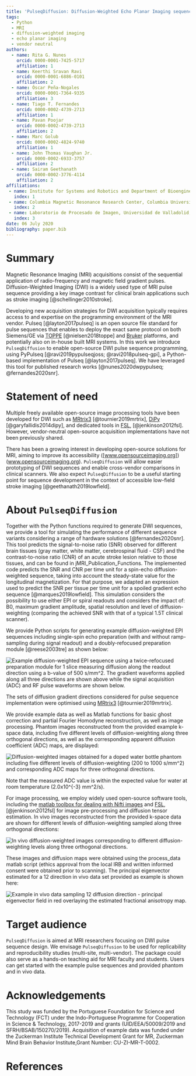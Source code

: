 ```yaml
---
title: 'PulseqDiffusion: Diffusion-Weighted Echo Planar Imaging sequence using the Open Source software PyPulseq'
tags:
  - Python
  - MRI
  - diffusion-weighted imaging
  - echo planar imaging
  - vendor neutral
authors:
  - name: Rita G. Nunes
    orcid: 0000-0001-7425-5717
    affiliation: 1
  - name: Keerthi Sravan Ravi
    orcid: 0000-0001-6886-0101
    affiliation: 2
  - name: Óscar Peña-Nogales
    orcid: 0000-0001-7364-9335
    affiliation: 3
  - name: Tiago T. Fernandes
    orcid: 0000-0002-4739-2713
    affiliation: 1
  - name: Pavan Poojar
    orcid: 0000-0002-4739-2713
    affiliation: 2
  - name: Marc Golub
    orcid: 0000-0002-4824-9740
    affiliation: 1
  - name: John Thomas Vaughan Jr.
    orcid: 0000-0002-6933-3757
    affiliation: 2
  - name: Sairam Geethanath
    orcid: 0000-0002-3776-4114
    affiliation: 2
affiliations:
 - name: Institute for Systems and Robotics and Department of Bioengineering, Instituto Superior Técnico, Universidade de Lisboa, Lisbon, Portugal
   index: 1
 - name: Columbia Magnetic Resonance Research Center, Columbia University in the City of New York, USA
   index: 2
 - name: Laboratorio de Procesado de Imagen, Universidad de Valladolid, Valladolid, Spain
   index: 3
date: 06 July 2020
bibliography: paper.bib
---
```


# Summary
Magnetic Resonance Imaging (MRI) acquisitions consist of the sequential application of radio-frequency and magnetic field gradient pulses. Diffusion-Weighted Imaging (DWI) is a widely used type of MRI pulse sequence providing a key image contrast for clinical brain applications such as stroke imaging [@schellinger2010stroke].

Developing new acquisition strategies for DWI acquisition typically requires access to and expertise on the programming environment of the MRI vendor. Pulseq [@layton2017pulseq] is an open source file standard for pulse sequences that enables to deploy the exact same protocol on both Siemens/GE via [TOPPE](https://toppemri.github.io)
[@nielsen2018toppe] and [Bruker](https://github.com/pulseq/bruker_interpreter) platforms, and potentially also on in-house built MRI systems. In this work we introduce `PulseqDiffusion` to enable open-source DWI pulse sequence programming, using PyPulseq [@ravi2019pypulseqjoss; @ravi2018pulseq-gpi], a Python-based implementation of Pulseq [@layton2017pulseq].
We have leveraged this tool for published research works [@nunes2020dwpypulseq; @fernandes2020snr].

# Statement of need
Multiple freely available open-source image processing tools have been developed for DWI such as [MRtrix3](https://www.mrtrix.org/) [@tournier2019mrtrix], [DiPy](www.dipy.org) [@garyfallidis2014dipy], and dedicated tools in [FSL](https://fsl.fmrib.ox.ac.uk/fsl/fslwiki), [@jenkinson2012fsl]. However, vendor-neutral open-source acquisition implementations have not been previously shared.

There has been a growing interest in developing open-source solutions for MRI, aiming to improve its accessibility ([www.opensourceimaging.org])(www.opensourceimaging.org). `PulseqDiffusion` will allow easier prototyping of DWI sequences and enable cross-vendor comparisons in clinical scanners.
We also expect `PulseqDiffusion` to be a useful starting point for sequence development in the context of accessible low-field stroke imaging [@geethanath2019lowfield].

# About `PulseqDiffusion`
Together with the Python functions required to generate DWI sequences, we provide a tool for simulating the performance of different sequence variants considering a range of hardware solutions [@fernandes2020snr]. This tool predicts the signal-to-noise ratio (SNR) observed for different brain tissues (gray matter, white matter, cerebrospinal fluid - CSF) and the contrast-to-noise ratio (CNR) of an acute stroke lesion relative to those tissues, and can be found in jMRI_Publication_Functions. The implemented code predicts the SNR and CNR per time unit for a spin-echo diffusion-weighted sequence, taking into account the steady-state value for the longitudinal magnetization. For that purpose, we adapted an expression used to predict the SNR per tissue per time unit for a spoiled gradient echo sequence [@marques2019lowfield]. This simulation considers the possibility to use either EPI or spiral readouts and considers the impact of: B0, maximum gradient amplitude, spatial resolution and level of diffusion-weighting (comparing the achieved SNR with that of a typical 1.5T clinical scanner).

We provide Python scripts for generating example diffusion-weighted EPI sequences including single-spin echo preparation (with and without ramp-sampling during signal readout) and a doubly-refocused preparation module [@reese2003tre] as shown below:

![Example diffusion-weighted EPI sequence using a twice-refocused preparation module for 1 slice measuring diffusion along the readout direction using a b-value of 500 s/mm^2. The gradient waveforms applied along all three directions are shown above while the signal acquisition (ADC) and RF pulse waveforms are shown below.](figures/tre_seq.png)

The sets of diffusion gradient directions considered for pulse sequence implementation were optimised using [MRtrix3](https://www.mrtrix.org/) [@tournier2019mrtrix].

We provide example data as well as Matlab functions for basic ghost correction and partial Fourier Homodyne reconstruction, as well as image processing. Phantom images reconstructed from the provided example k-space data, including five different levels of diffusion-weighting along three orthogonal directions, as well as the corresponding apparent diffusion coefficient (ADC) maps, are displayed:

![Diffusion-weighted images obtained for a doped water bottle phantom including five different levels of diffusion-weighting (200 to 1000 s/mm^2) and corresponding ADC maps for three orthogonal directions.](figures/Phantom_ADC.png)

Note that the measured ADC value is within the expected value for water at room temperature (2.0x10^{-3} mm^2/s).

For image processing, we employ widely used open-source software tools, including the [matlab toolbox for dealing with Nifti images](https://www.mathworks.com/matlabcentral/fileexchange/8797-tools-for-nifti-and-analyze-image) and [FSL](https://fsl.fmrib.ox.ac.uk/fsl/fslwiki), [@jenkinson2012fsl] for image pre-processing and diffusion tensor estimation. In vivo images reconstructed from the provided k-space data are shown for different levels of diffusion-weighting sampled along three orthogonal directions:

![In vivo diffusion-weighted images corresponding to different diffusion-weighting levels along three orthogonal directions.](figures/InVivo3dirs.png)

These images and diffusion maps were obtained using the process_data matlab script (ethics approval from the local IRB and written informed consent were obtained prior to scanning). The principal eigenvector estimated for a 12 direction in vivo data set provided as example is shown here:

![Example in vivo data sampling 12 diffusion direction - principal eigenvector field in red overlaying the estimated fractional anisotropy map.](figures/InVivo_V1.png)


# Target audience
`PulseqDiffusion` is aimed at MRI researchers focusing on DWI pulse sequence design. We envisage `PulseqDiffusion` to be used for replicability and reproducibility studies (multi-site, multi-vendor). The package could also serve as a hands-on teaching aid for MRI faculty and students. Users can get started with the example pulse sequences and provided phantom and in vivo data.

# Acknowledgements
This study was funded by the Portuguese Foundation for Science and Technology (FCT) under the Indo-Portuguese Programme for Cooperation in Science & Technology, 2017-2019 and grants (UID/EEA/50009/2019 and SFRH/BSAB/150270/2019). Acquisition of example data was funded under the Zuckerman Institute Technical Development Grant for MR, Zuckerman Mind Brain Behavior Institute,Grant Number: CU-ZI-MR-T-0002.

# References
